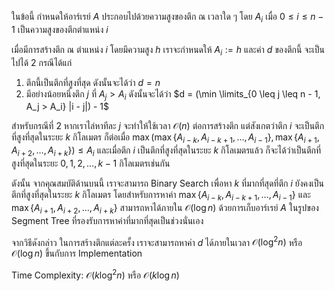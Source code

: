 ในข้อนี้ กำหนดให้อาร์เรย์ $A$ ประกอบไปด้วยความสูงของตึก ณ เวลาใด ๆ โดย $A_i$ เมื่อ $0 \leq i \leq n - 1$ เป็นความสูงของตึกตำแหน่ง $i$

เมื่อมีการสร้างตึก ณ ตำแหน่ง $i$ โดยมีความสูง $h$ เราจะกำหนดให้ $A_i := h$ และค่า $d$ ของตึกนี้ จะเป็นไปได้ 2 กรณีได้แก่

1. ตึกนี้เป็นตึกที่สูงที่สุด ดังนั้นจะได้ว่า $d = n$
2. มีอย่างน้อยหนึ่งตึก $j$ ที่ $A_j > A_i$ ดังนั้นจะได้ว่า $d = (\min \limits_{0 \leq j \leq n - 1, A_j > A_i} |i - j|) - 1$

สำหรับกรณีที่ 2 หากเราไล่หาทีละ $j$ จะทำให้ใช้เวลา $\mathcal{O}(n)$ ต่อการสร้างตึก แต่สังเกตว่าตึก $i$ จะเป็นตึกที่สูงที่สุดในระยะ $k$ กิโลเมตร ก็ต่อเมื่อ $\max(\max\{A_{i - k}, A_{i - k + 1}, \dots, A_{i - 1}\}, \max\{A_{i + 1}, A_{i + 2}, \dots, A_{i + k}\}) \leq A_i$ และเมื่อตึก $i$ เป็นตึกที่สูงที่สุดในระยะ $k$ กิโลเมตรแล้ว ก็จะได้ว่าเป็นตึกที่สูงที่สุดในระยะ $0, 1, 2, \dots, k - 1$ กิโลเมตรเช่นกัน

ดังนั้น จากคุณสมบัติด้านบนนี้ เราจะสามารถ Binary Search เพื่อหา $k$ ที่มากที่สุดที่ตึก $i$ ยังคงเป็นตึกที่สูงที่สุดในระยะ $k$ กิโลเมตร โดยสำหรับการหาค่า $\max\{A_{i - k}, A_{i - k + 1}, \dots, A_{i - 1}\}$ และ $\max\{A_{i + 1}, A_{i + 2}, \dots, A_{i + k}\}$ สามารถหาได้ภายใน $\mathcal{O}(\log n)$ ด้วยการเก็บอาร์เรย์ $A$ ในรูปของ Segment Tree ที่รองรับการหาค่าที่มากที่สุดเป็นช่วงนั่นเอง

จากวิธีดังกล่าว ในการสร้างตึกแต่ละครั้ง เราจะสามารถหาค่า $d$ ได้ภายในเวลา $\mathcal{O}(\log^2 n)$ หรือ $\mathcal{O}(\log n)$ ขึ้นกับการ Implementation

Time Complexity: $\mathcal{O}(k \log^2 n)$ หรือ $\mathcal{O}(k \log n)$